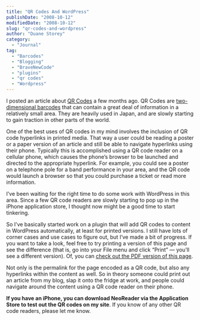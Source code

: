 ```yaml
---
title: "QR Codes And WordPress"
publishDate: "2008-10-12"
modifiedDate: "2008-10-12"
slug: "qr-codes-and-wordpress"
author: "Duane Storey"
category:
  - "Journal"
tag:
  - "Barcodes"
  - "Blogging"
  - "BraveNewCode"
  - "plugins"
  - "qr codes"
  - "Wordpress"
---
```


I posted an article about [QR Codes](http://www.migratorynerd.com/2008/05/qr-codes/) a few months ago. QR Codes are [two-dimensional barcodes](http://en.wikipedia.org/wiki/QR_Code) that can contain a great deal of information in a relatively small area. They are heavily used in Japan, and are slowly starting to gain traction in other parts of the world.

One of the best uses of QR codes in my mind involves the inclusion of QR code hyperlinks in printed media. That way a user could be reading a poster or a paper version of an article and still be able to navigate hyperlinks using their phone. Typically this is accomplished using a QR code reader on a cellular phone, which causes the phone’s browser to be launched and directed to the appropriate hyperlink. For example, you could see a poster on a telephone pole for a band performance in your area, and the QR code would launch a browser so that you could purchase a ticket or read more information.

I’ve been waiting for the right time to do some work with WordPress in this area. Since a few QR code readers are slowly starting to pop up in the iPhone application store, I thought now might be a good time to start tinkering.

So I’ve basically started work on a plugin that will add QR codes to content in WordPress automatically, at least for printed versions. I still have lots of corner cases and use cases to figure out, but I’ve made a bit of progress. If you want to take a look, feel free to try printing a version of this page and see the difference (that is, go into your File menu and click “Print” — you’ll see a different version). Of, you can [check out the PDF version of this page](http://www.migratorynerd.com/data/QRCodeExample.pdf).

Not only is the permalink for the page encoded as a QR code, but also any hyperlinks within the content as well. So in theory someone could print out an article from my blog, slap it onto the fridge at work, and people could navigate around the content using a QR code reader on their phone.

**If you have an iPhone, you can download NeoReader via the Application Store to test out the QR codes on my site**. If you know of any other QR code readers, please let me know.